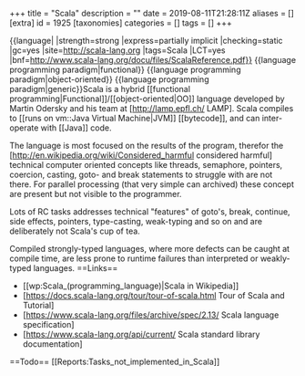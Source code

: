 +++
title = "Scala"
description = ""
date = 2019-08-11T21:28:11Z
aliases = []
[extra]
id = 1925
[taxonomies]
categories = []
tags = []
+++

{{language|
|strength=strong
|express=partially implicit
|checking=static
|gc=yes
|site=http://scala-lang.org
|tags=Scala
|LCT=yes
|bnf=http://www.scala-lang.org/docu/files/ScalaReference.pdf}}
{{language programming paradigm|functional}}
{{language programming paradigm|object-oriented}}
{{language programming paradigm|generic}}Scala is a hybrid [[functional programming|Functional]]/[[object-oriented|OO]] language developed by Martin Odersky and his team at [http://lamp.epfl.ch/ LAMP]. Scala compiles to [[runs on vm::Java Virtual Machine|JVM]] [[bytecode]], and can inter-operate with [[Java]] code.

The language is most focused on the results of the program, therefor the [http://en.wikipedia.org/wiki/Considered_harmful considered harmful] technical computer oriented concepts like threads, semaphore, pointers, coercion, casting, goto- and break statements to struggle with are not there. For parallel processing (that very simple can archived) these concept are present but not visible to the programmer.

Lots of RC tasks addresses technical "features" of goto's, break, continue, side effects, pointers, type-casting, weak-typing and so on and are deliberately not Scala's cup of tea.

Compiled strongly-typed languages, where more defects can be caught at compile time, are less prone to runtime failures than interpreted or weakly-typed languages.
==Links==
* [[wp:Scala_(programming_language)|Scala in Wikipedia]]
* [https://docs.scala-lang.org/tour/tour-of-scala.html Tour of Scala and Tutorial]
* [https://www.scala-lang.org/files/archive/spec/2.13/ Scala language specification]
* [https://www.scala-lang.org/api/current/ Scala standard library documentation]

==Todo==
[[Reports:Tasks_not_implemented_in_Scala]]
